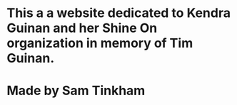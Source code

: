 # This a a website dedicated to Kendra Guinan and her Shine On organization in memory of Tim Guinan.
# Made by Sam Tinkham

